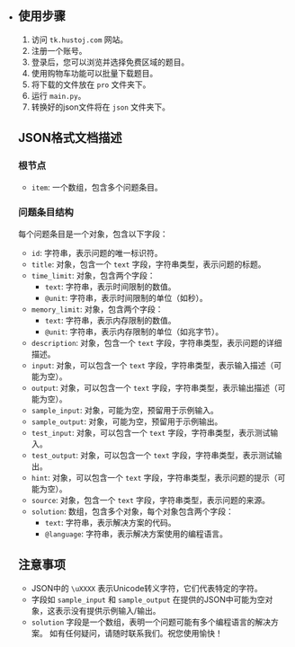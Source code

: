 - ## 使用步骤

  1. 访问 `tk.hustoj.com` 网站。
  2. 注册一个账号。
  3. 登录后，您可以浏览并选择免费区域的题目。
  4. 使用购物车功能可以批量下载题目。
  5. 将下载的文件放在 `pro` 文件夹下。
  6. 运行 `main.py`。
  7. 转换好的json文件将在 `json` 文件夹下。

  ## JSON格式文档描述

  ### 根节点

  - `item`: 一个数组，包含多个问题条目。

  ### 问题条目结构

  每个问题条目是一个对象，包含以下字段：

  - `id`: 字符串，表示问题的唯一标识符。
  - `title`: 对象，包含一个 `text` 字段，字符串类型，表示问题的标题。
  - `time_limit`: 对象，包含两个字段：
    - `text`: 字符串，表示时间限制的数值。
    - `@unit`: 字符串，表示时间限制的单位（如秒）。
  - `memory_limit`: 对象，包含两个字段：
    - `text`: 字符串，表示内存限制的数值。
    - `@unit`: 字符串，表示内存限制的单位（如兆字节）。
  - `description`: 对象，包含一个 `text` 字段，字符串类型，表示问题的详细描述。
  - `input`: 对象，可以包含一个 `text` 字段，字符串类型，表示输入描述（可能为空）。
  - `output`: 对象，可以包含一个 `text` 字段，字符串类型，表示输出描述（可能为空）。
  - `sample_input`: 对象，可能为空，预留用于示例输入。
  - `sample_output`: 对象，可能为空，预留用于示例输出。
  - `test_input`: 对象，可以包含一个 `text` 字段，字符串类型，表示测试输入。
  - `test_output`: 对象，可以包含一个 `text` 字段，字符串类型，表示测试输出。
  - `hint`: 对象，可以包含一个 `text` 字段，字符串类型，表示问题的提示（可能为空）。
  - `source`: 对象，包含一个 `text` 字段，字符串类型，表示问题的来源。
  - `solution`: 数组，包含多个对象，每个对象包含两个字段：
    - `text`: 字符串，表示解决方案的代码。
    - `@language`: 字符串，表示解决方案使用的编程语言。

  ## 注意事项

  - JSON中的 `\uXXXX` 表示Unicode转义字符，它们代表特定的字符。
  - 字段如 `sample_input` 和 `sample_output` 在提供的JSON中可能为空对象，这表示没有提供示例输入/输出。
  - `solution` 字段是一个数组，表明一个问题可能有多个编程语言的解决方案。
    如有任何疑问，请随时联系我们。祝您使用愉快！